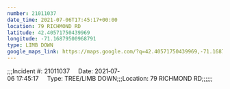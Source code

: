 ```yaml
---
number: 21011037
date_time: 2021-07-06T17:45:17+00:00
location: 79 RICHMOND RD
latitude: 42.40571750439969
longitude: -71.16879500968791
type: LIMB DOWN
google_maps_link: https://maps.google.com/?q=42.40571750439969,-71.16879500968791
---
```


;;;Incident #: 21011037     Date: 2021‐07‐06 17:45:17     Type: TREE/LIMB DOWN;;;Location: 79 RICHMOND RD;;;;;;
